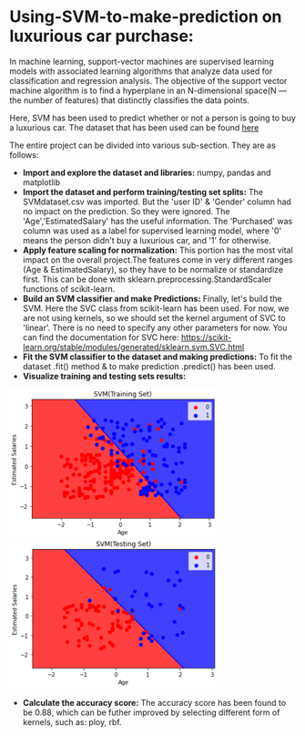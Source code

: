 # Using-SVM-to-make-prediction on luxurious car purchase:
In machine learning, support-vector machines are supervised learning models with associated learning algorithms that analyze data used for classification and regression analysis.
The objective of the support vector machine algorithm is to find a hyperplane in an N-dimensional space(N — the number of features) that distinctly classifies the data points.

Here, SVM has been used to predict whether or not a person is going to buy a luxurious car. The dataset that has been used can be found [here](https://github.com/Sarkar22/Using-SVM-to-make-prediction/blob/main/SVMdataset.csv)

The entire project can be divided into various sub-section. They are as follows:

* **Import and explore the dataset and libraries:** numpy, pandas and matplotlib
* **Import the dataset and perform training/testing set splits:** The SVMdataset.csv was imported. But the 'user ID' & 'Gender' column had no impact on the prediction. So they were ignored. The 'Age','EstimatedSalary' has the useful information. The 'Purchased' was column was used as a label for supervised learning model, where '0' means the person didn't buy a luxurious car, and '1' for otherwise.
* **Apply feature scaling for normalization:** This portion has the most vital impact on the overall project.The features come in very different ranges (Age & EstimatedSalary), so they have to be normalize or standardize first. This can be done with sklearn.preprocessing.StandardScaler functions of scikit-learn.
* **Build an SVM classifier and make Predictions:** Finally, let's build the SVM. Here the SVC class from scikit-learn has been used. For now, we are not using kernels, so we should set the kernel argument of SVC to 'linear'. There is no need to specify any other parameters for now. You can find the documentation for SVC here: https://scikit-learn.org/stable/modules/generated/sklearn.svm.SVC.html
* **Fit the SVM classifier to the dataset and making predictions:** To fit the dataset .fit() method & to make prediction .predict() has been used. 
* **Visualize training and testing sets results:**

![training_set](https://github.com/Sarkar22/Using-SVM-to-make-prediction/blob/main/training_set.PNG)
![testing_set](https://github.com/Sarkar22/Using-SVM-to-make-prediction/blob/main/testing_set.PNG)
* **Calculate the accuracy score:** The accuracy score has been found to be 0.88, which can be futher improved by selecting different form of kernels, such as: ploy, rbf.
